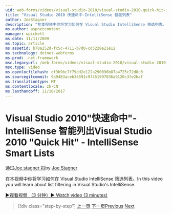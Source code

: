 ```yaml
---
uid: web-forms/videos/visual-studio-2010/visual-studio-2010-quick-hit-intellisense-smart-lists
title: "Visual Studio 2010 快速命中-IntelliSense 智能列表"
author: JoeStagner
description: "在本视频中你将学习如何在 Visual Studio IntelliSense 筛选列表。"
ms.author: aspnetcontent
manager: wpickett
ms.date: 11/11/2009
ms.topic: article
ms.assetid: b70a252d-fc5c-4711-b7d0-cd3228e21e12
ms.technology: dotnet-webforms
ms.prod: .net-framework
msc.legacyurl: /web-forms/videos/visual-studio-2010/visual-studio-2010-quick-hit-intellisense-smart-lists
msc.type: video
ms.openlocfilehash: df3b9bc7f79dd2e122a290096b87a4725c72d8c0
ms.sourcegitcommit: 9a9483aceb34591c97451997036a9120c3fe2baf
ms.translationtype: MT
ms.contentlocale: zh-CN
ms.lasthandoff: 11/10/2017
---
```

<a name="visual-studio-2010-quick-hit---intellisense-smart-lists"></a><span data-ttu-id="868ae-103">Visual Studio 2010"快速命中"-IntelliSense 智能列出</span><span class="sxs-lookup"><span data-stu-id="868ae-103">Visual Studio 2010 "Quick Hit" - IntelliSense Smart Lists</span></span>
====================
<span data-ttu-id="868ae-104">通过[Joe stagner 将](https://github.com/JoeStagner)</span><span class="sxs-lookup"><span data-stu-id="868ae-104">by [Joe Stagner](https://github.com/JoeStagner)</span></span>

<span data-ttu-id="868ae-105">在本视频中你将学习如何在 Visual Studio IntelliSense 筛选列表。</span><span class="sxs-lookup"><span data-stu-id="868ae-105">In this video you will learn about list filtering in Visual Studio's IntelliSense.</span></span>

[<span data-ttu-id="868ae-106">&#9654;观看视频 （3 分钟）</span><span class="sxs-lookup"><span data-stu-id="868ae-106">&#9654; Watch video (3 minutes)</span></span>](https://channel9.msdn.com/Blogs/ASP-NET-Site-Videos/visual-studio-2010-quick-hit-intellisense-smart-lists)

>[!div class="step-by-step"]
<span data-ttu-id="868ae-107">[上一页](visual-studio-2010-quick-hit-code-search-view-hierarchy.md)
[下一页](visual-studio-2010-quick-hit-multi-monitor-support.md)</span><span class="sxs-lookup"><span data-stu-id="868ae-107">[Previous](visual-studio-2010-quick-hit-code-search-view-hierarchy.md)
[Next](visual-studio-2010-quick-hit-multi-monitor-support.md)</span></span>
